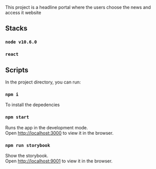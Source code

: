 This project is a headline portal where the users choose the news and access it website

## Stacks
 
### `node v10.6.0`
### `react`

## Scripts

In the project directory, you can run:

### `npm i`

To install the depedencies

### `npm start`

Runs the app in the development mode.<br>
Open [http://localhost:3000](http://localhost:3000) to view it in the browser.

### `npm run storybook`

Show the storybook.<br>
Open [http://localhost:9001](http://localhost:9001) to view it in the browser.

